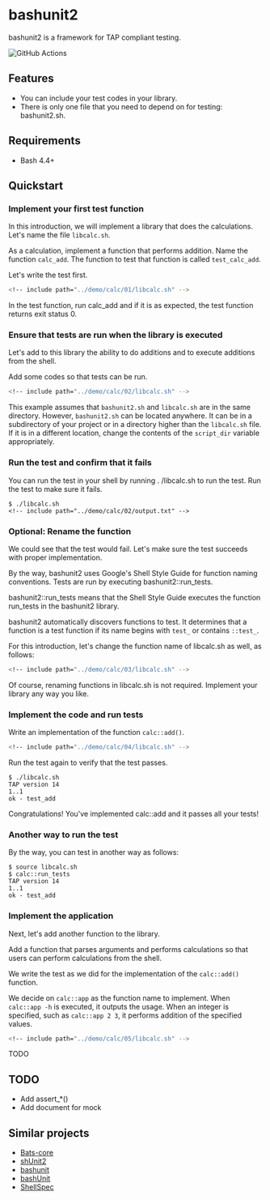# bashunit2

bashunit2 is a framework for TAP compliant testing.

![GitHub Actions](https://github.com/kumarstack55/bashunit2/actions/workflows/ci.yml/badge.svg)

## Features

* You can include your test codes in your library.
* There is only one file that you need to depend on for testing: bashunit2.sh.

## Requirements

* Bash 4.4+

## Quickstart

### Implement your first test function

In this introduction, we will implement a library that does the calculations.
Let's name the file `libcalc.sh`.

As a calculation, implement a function that performs addition.
Name the function `calc_add`.
The function to test that function is called `test_calc_add`.

Let's write the test first.

```bash
<!-- include path="../demo/calc/01/libcalc.sh" -->
```

In the test function, run calc_add and if it is as expected, the test function
returns exit status 0.

### Ensure that tests are run when the library is executed

Let's add to this library the ability to do additions and to execute additions
from the shell.

Add some codes so that tests can be run.

```bash
<!-- include path="../demo/calc/02/libcalc.sh" -->
```

This example assumes that `bashunit2.sh` and `libcalc.sh` are in the same
directory.
However, `bashunit2.sh` can be located anywhere.
It can be in a subdirectory of your project or in a directory higher than the
`libcalc.sh` file.
If it is in a different location, change the contents of the `script_dir`
variable appropriately.

### Run the test and confirm that it fails

You can run the test in your shell by running . /libcalc.sh to run the test.
Run the test to make sure it fails.

```console
$ ./libcalc.sh
<!-- include path="../demo/calc/02/output.txt" -->
```

### Optional: Rename the function

We could see that the test would fail.
Let's make sure the test succeeds with proper implementation.

By the way, bashunit2 uses Google's Shell Style Guide for function naming
conventions.
Tests are run by executing bashunit2::run_tests.

bashunit2::run_tests means that the Shell Style Guide executes the function
run_tests in the bashunit2 library.

bashunit2 automatically discovers functions to test.
It determines that a function is a test function if its name begins with
`test_` or contains `::test_`.

For this introduction, let's change the function name of libcalc.sh as well,
as follows:

```bash
<!-- include path="../demo/calc/03/libcalc.sh" -->
```

Of course, renaming functions in libcalc.sh is not required.
Implement your library any way you like.

### Implement the code and run tests

Write an implementation of the function `calc::add()`.

```bash
<!-- include path="../demo/calc/04/libcalc.sh" -->
```

Run the test again to verify that the test passes.

```console
$ ./libcalc.sh
TAP version 14
1..1
ok - test_add
```

Congratulations!
You've implemented calc::add and it passes all your tests!

### Another way to run the test

By the way, you can test in another way as follows:

```console
$ source libcalc.sh
$ calc::run_tests
TAP version 14
1..1
ok - test_add
```

### Implement the application

Next, let's add another function to the library.

Add a function that parses arguments and performs calculations so that users
can perform calculations from the shell.

We write the test as we did for the implementation of the `calc::add()`
function.

We decide on `calc::app` as the function name to implement.
When `calc::app -h` is executed, it outputs the usage.
When an integer is specified, such as `calc::app 2 3`, it performs addition of
the specified values.

```bash
<!-- include path="../demo/calc/05/libcalc.sh" -->
```

TODO

<!--

Once you have sufficiently tested the library, you can implement your
application.

Let's name the file `calc.sh`.

```bash
#!/bin/bash

source "./libcalc.sh"

main() {
  calc_add "$1" "$2"
}

main "$@"
```

Let's run the application.

```console
$ ./calc.sh 1 2
3
```

-->

## TODO

* Add assert_*()
* Add document for mock

## Similar projects

* [Bats-core](https://github.com/bats-core/bats-core)
* [shUnit2](https://github.com/kward/shunit2)
* [bashunit](https://github.com/djui/bashunit)
* [bashUnit](https://github.com/athena-oss/bashunit)
* [ShellSpec](https://github.com/shellspec/shellspec)
